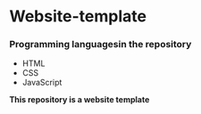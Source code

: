 # Website-template

### Programming languages ​​in the repository
* HTML
* CSS
* JavaScript

**This repository is a website template**
